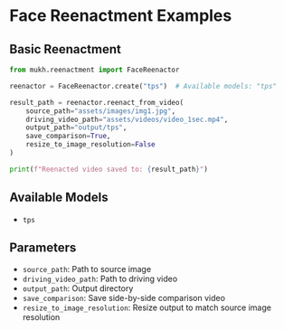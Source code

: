 # Face Reenactment Examples

## Basic Reenactment

```python
from mukh.reenactment import FaceReenactor

reenactor = FaceReenactor.create("tps")  # Available models: "tps"

result_path = reenactor.reenact_from_video(
    source_path="assets/images/img1.jpg",
    driving_video_path="assets/videos/video_1sec.mp4",
    output_path="output/tps",
    save_comparison=True,
    resize_to_image_resolution=False
)

print(f"Reenacted video saved to: {result_path}")
```

## Available Models

- `tps`

## Parameters

- `source_path`: Path to source image
- `driving_video_path`: Path to driving video
- `output_path`: Output directory
- `save_comparison`: Save side-by-side comparison video
- `resize_to_image_resolution`: Resize output to match source image resolution 